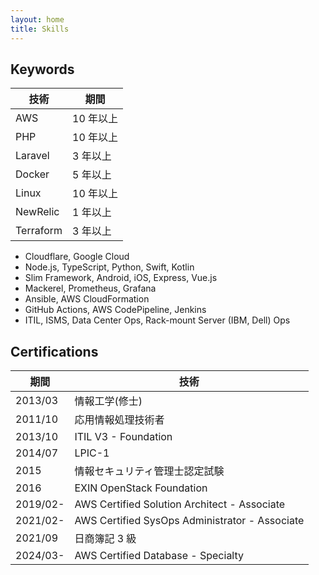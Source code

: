 ```yaml
---
layout: home
title: Skills
---
```


## Keywords

| 技術      | 期間      |
| --------- | --------- |
| AWS       | 10 年以上 |
| PHP       | 10 年以上 |
| Laravel   | 3 年以上  |
| Docker    | 5 年以上  |
| Linux     | 10 年以上 |
| NewRelic  | 1 年以上  |
| Terraform | 3 年以上  |

- Cloudflare, Google Cloud
- Node.js, TypeScript, Python, Swift, Kotlin
- Slim Framework, Android, iOS, Express, Vue.js
- Mackerel, Prometheus, Grafana
- Ansible, AWS CloudFormation
- GitHub Actions, AWS CodePipeline, Jenkins
- ITIL, ISMS, Data Center Ops, Rack-mount Server (IBM, Dell) Ops

## Certifications

| 期間     | 技術                                           |
| -------- | ---------------------------------------------- |
| 2013/03  | 情報工学(修士)                                 |
| 2011/10  | 応用情報処理技術者                             |
| 2013/10  | ITIL V3 - Foundation                           |
| 2014/07  | LPIC-1                                         |
| 2015     | 情報セキュリティ管理士認定試験                 |
| 2016     | EXIN OpenStack Foundation                      |
| 2019/02- | AWS Certified Solution Architect - Associate   |
| 2021/02- | AWS Certified SysOps Administrator - Associate |
| 2021/09  | 日商簿記 3 級                                  |
| 2024/03- | AWS Certified Database - Specialty             |

